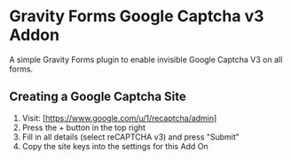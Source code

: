 # Gravity Forms Google Captcha v3 Addon

A simple Gravity Forms plugin to enable invisible Google Captcha V3 on all forms.

## Creating a Google Captcha Site

1. Visit: [https://www.google.com/u/1/recaptcha/admin]
2. Press the + button in the top right
3. Fill in all details (select reCAPTCHA v3) and press "Submit"
4. Copy the site keys into the settings for this Add On
